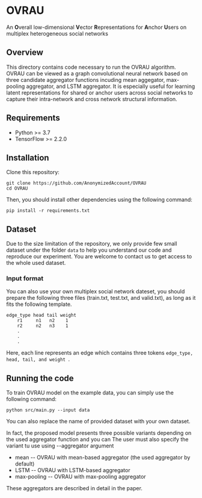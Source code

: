 # OVRAU 
An **O**verall low-dimensional **V**ector **R**epresentations for **A**nchor **U**sers on multiplex heterogeneous social networks
## Overview 
This directory contains code necessary to run the OVRAU algorithm. OVRAU can be viewed as a graph convolutional neural network based on three candidate aggregator functions incuding mean aggegator, max-pooling aggregator, and LSTM aggregator. It is especially useful for learning latent representations for shared or anchor users across social networks to capture their intra-network and cross network structural information.
## Requirements
- Python >= 3.7
- TensorFlow >= 2.2.0

## Installation 

Clone this repository:

  ```
  git clone https://github.com/AnonymizedAccount/OVRAU
  cd OVRAU 
  ```
Then, you should install other dependencies using the following command:

   ```
   pip install -r requirements.txt
   ```
## Dataset 
Due to the size limitation of the repository, we only provide few small dataset under the folder `data` to help you understand our code and reproduce our experiment. You are welcome to contact us to get access to the whole used dataset.
### Input format
You can also use your own multiplex social network dateset, you should prepare the following three files (train.txt, test.txt, and valid.txt), as long as it fits the following template.

```
edge_type head tail weight
    r1     n1   n2    1
    r2     n2   n3    1
    .
    .
    .
```
Here, each line represents an edge which contains three tokens ```edge_type, head, tail, and weight ```.

## Running the code
To train OVRAU model on the example data, you can simply use the following command:
```
python src/main.py --input data 
```
You can also replace the name of provided dataset with your own dataset.

In fact, the proposed model presents three possible variants depending on the used aggregator function and you can The user must also specify the variant tu use using --aggregator argument

- mean -- OVRAU with mean-based aggregator (the used aggregator by default)
- LSTM -- OVRAU with LSTM-based aggregator
- max-pooling -- OVRAU with max-pooling aggregator

These aggregators are described in detail in the paper.


